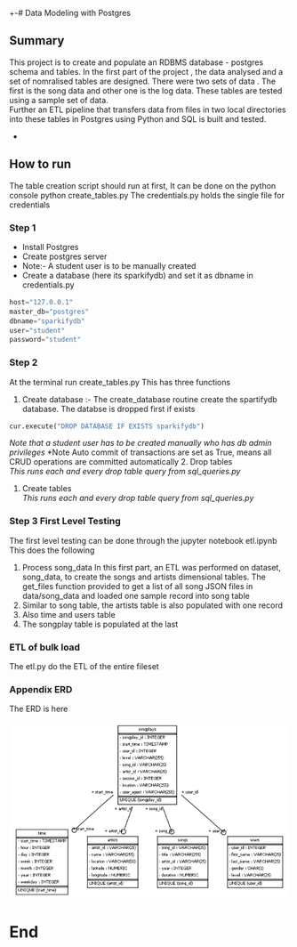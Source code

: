 +-# Data Modeling with Postgres
## Summary 

This project is to create and populate an RDBMS database - postgres  schema and tables. In the first part of the project , the data analysed and a set of nomralised tables are designed. 
There were two sets of data . The first is the song data and other one is the log data. These tables are tested using a sample set of data.  
Further an ETL pipeline that transfers data from files in two local directories into these tables in Postgres using Python and SQL is built and tested.

*

## How to run 

The table creation script should run at first, It can be done on the python console python create_tables.py
The credentials.py holds the single file for credentials 

### Step 1

* Install Postgres
* Create postgres server  
* Note:- A student user is to be manually created 
* Create a database (here its sparkifydb)  and set it as dbname in credentials.py

```python
host="127.0.0.1"
master_db="postgres"
dbname="sparkifydb"
user="student"
password="student"
```
### Step 2
At the terminal run create_tables.py
This has three functions 
1. Create database :- The create_database routine create the spartifydb database.
The databse is dropped first if exists
```python
cur.execute("DROP DATABASE IF EXISTS sparkifydb")
```
*Note that a student user has to be created manually who has db admin privileges*
*Note Auto commit of transactions are set as True, means all CRUD operations are committed automatically 
2. Drop tables <br>
*This runs each and every drop table query from sql_queries.py*
1. Create tables <br>
   *This runs each and every drop table query from sql_queries.py*
### Step 3 First Level Testing
The first level testing can be done through the jupyter notebook  etl.ipynb
This does the following 
1. Process song_data
In this first part, an ETL was performed on  dataset, song_data, to create the songs and artists dimensional tables.  The  get_files function provided  to get a list of all song JSON files in data/song_data and loaded one sample record into song table
2. Similar to song table, the artists table is also populated with one record
3. Also time and users table
4. The songplay table is populated at the last 
### ETL of bulk load
The etl.py do the ETL of the entire fileset 
### Appendix ERD

The ERD is here 

![](sparkifydb_erd.png)

# End